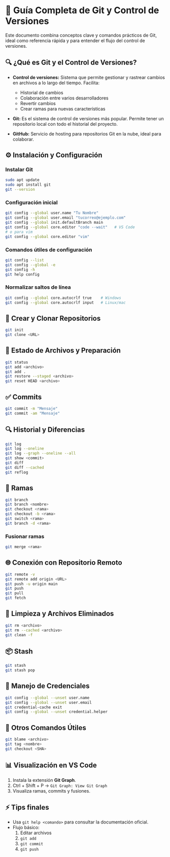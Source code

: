 
# 📘 Guía Completa de Git y Control de Versiones

Este documento combina conceptos clave y comandos prácticos de Git, ideal como referencia rápida y para entender el flujo del control de versiones.

## 🔍 ¿Qué es Git y el Control de Versiones?

- **Control de versiones:** Sistema que permite gestionar y rastrear cambios en archivos a lo largo del tiempo. Facilita:
  - Historial de cambios
  - Colaboración entre varios desarrolladores
  - Revertir cambios
  - Crear ramas para nuevas características

- **Git:** Es el sistema de control de versiones más popular. Permite tener un repositorio local con todo el historial del proyecto.

- **GitHub:** Servicio de hosting para repositorios Git en la nube, ideal para colaborar.

## ⚙️ Instalación y Configuración

### Instalar Git
```bash
sudo apt update
sudo apt install git
git --version
```

### Configuración inicial
```bash
git config --global user.name "Tu Nombre"
git config --global user.email "tucorreo@ejemplo.com"
git config --global init.defaultBranch main
git config --global core.editor "code --wait"   # VS Code
# o para vim
git config --global core.editor "vim"
```

### Comandos útiles de configuración
```bash
git config --list
git config --global -e
git config -h
git help config
```

### Normalizar saltos de línea
```bash
git config --global core.autocrlf true    # Windows
git config --global core.autocrlf input   # Linux/mac
```

## 📁 Crear y Clonar Repositorios
```bash
git init
git clone <URL>
```

## 📌 Estado de Archivos y Preparación
```bash
git status
git add <archivo>
git add .
git restore --staged <archivo>
git reset HEAD <archivo>
```

## ✅ Commits
```bash
git commit -m "Mensaje"
git commit -am "Mensaje"
```

## 🔍 Historial y Diferencias
```bash
git log
git log --oneline
git log --graph --oneline --all
git show <commit>
git diff
git diff --cached
git reflog
```

## 🌿 Ramas
```bash
git branch
git branch <nombre>
git checkout <rama>
git checkout -b <rama>
git switch <rama>
git branch -d <rama>
```

### Fusionar ramas
```bash
git merge <rama>
```

## 🌐 Conexión con Repositorio Remoto
```bash
git remote -v
git remote add origin <URL>
git push -u origin main
git push
git pull
git fetch
```

## 🧹 Limpieza y Archivos Eliminados
```bash
git rm <archivo>
git rm --cached <archivo>
git clean -f
```

## 📦 Stash
```bash
git stash
git stash pop
```

## 🔐 Manejo de Credenciales
```bash
git config --global --unset user.name
git config --global --unset user.email
git credential-cache exit
git config --global --unset credential.helper
```

## 🧠 Otros Comandos Útiles
```bash
git blame <archivo>
git tag <nombre>
git checkout <SHA>
```

## 📊 Visualización en VS Code
1. Instala la extensión **Git Graph**.
2. Ctrl + Shift + P → `Git Graph: View Git Graph`
3. Visualiza ramas, commits y fusiones.

## ⚡ Tips finales
- Usa `git help <comando>` para consultar la documentación oficial.
- Flujo básico:
  1. Editar archivos
  2. `git add`
  3. `git commit`
  4. `git push`
